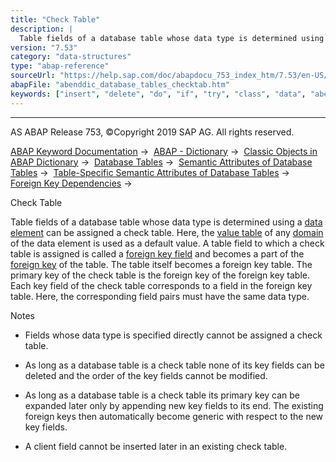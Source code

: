 ```yaml
---
title: "Check Table"
description: |
  Table fields of a database table whose data type is determined using a data element(https://help.sap.com/doc/abapdocu_753_index_htm/7.53/en-US/abendata_element_glosry.htm 'Glossary Entry') can be assigned a check table. Here, the value table(https://help.sap.com/doc/abapdocu_753_index_htm/7.53/e
version: "7.53"
category: "data-structures"
type: "abap-reference"
sourceUrl: "https://help.sap.com/doc/abapdocu_753_index_htm/7.53/en-US/abenddic_database_tables_checktab.htm"
abapFile: "abenddic_database_tables_checktab.htm"
keywords: ["insert", "delete", "do", "if", "try", "class", "data", "abenddic", "database", "tables", "checktab"]
---
```


* * *

AS ABAP Release 753, ©Copyright 2019 SAP AG. All rights reserved.

[ABAP Keyword Documentation](https://help.sap.com/doc/abapdocu_753_index_htm/7.53/en-US/abenabap.htm) →  [ABAP - Dictionary](https://help.sap.com/doc/abapdocu_753_index_htm/7.53/en-US/abenabap_dictionary.htm) →  [Classic Objects in ABAP Dictionary](https://help.sap.com/doc/abapdocu_753_index_htm/7.53/en-US/abenddic_classical_objects.htm) →  [Database Tables](https://help.sap.com/doc/abapdocu_753_index_htm/7.53/en-US/abenddic_database_tables.htm) →  [Semantic Attributes of Database Tables](https://help.sap.com/doc/abapdocu_753_index_htm/7.53/en-US/abenddic_database_tables_sema.htm) →  [Table-Specific Semantic Attributes of Database Tables](https://help.sap.com/doc/abapdocu_753_index_htm/7.53/en-US/abenddic_database_tables_semasspec.htm) →  [Foreign Key Dependencies](https://help.sap.com/doc/abapdocu_753_index_htm/7.53/en-US/abenddic_database_tables_forkeyrel.htm) → 

Check Table

Table fields of a database table whose data type is determined using a [data element](https://help.sap.com/doc/abapdocu_753_index_htm/7.53/en-US/abendata_element_glosry.htm "Glossary Entry") can be assigned a check table. Here, the [value table](https://help.sap.com/doc/abapdocu_753_index_htm/7.53/en-US/abenvalue_table_glosry.htm "Glossary Entry") of any [domain](https://help.sap.com/doc/abapdocu_753_index_htm/7.53/en-US/abendomain_glosry.htm "Glossary Entry") of the data element is used as a default value. A table field to which a check table is assigned is called a [foreign key field](https://help.sap.com/doc/abapdocu_753_index_htm/7.53/en-US/abenforeign_key_field_glosry.htm "Glossary Entry") and becomes a part of the [foreign key](https://help.sap.com/doc/abapdocu_753_index_htm/7.53/en-US/abenddic_database_tables_forkey.htm) of the table. The table itself becomes a foreign key table. The primary key of the check table is the foreign key of the foreign key table. Each key field of the check table corresponds to a field in the foreign key table. Here, the corresponding field pairs must have the same data type.

Notes

-   Fields whose data type is specified directly cannot be assigned a check table.

-   As long as a database table is a check table none of its key fields can be deleted and the order of the key fields cannot be modified.

-   As long as a database table is a check table its primary key can be expanded later only by appending new key fields to its end. The existing foreign keys then automatically become generic with respect to the new key fields.

-   A client field cannot be inserted later in an existing check table.